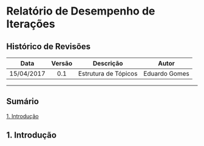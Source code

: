 # Relatório de Desempenho de Iterações

## Histórico de Revisões

| Data | Versão | Descrição | Autor |
|:----:|:------:|:---------:|:-----:|
|15/04/2017|0.1|Estrutura de Tópicos|Eduardo Gomes|


***

## Sumário

[1. Introdução](#1-introdução) 

## 1. Introdução